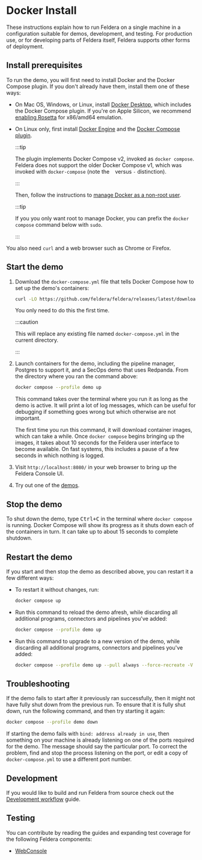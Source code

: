 # Docker Install

These instructions explain how to run Feldera on a single machine
in a configuration suitable for demos, development, and testing.  For production
use, or for developing parts of Feldera itself, Feldera
supports other forms of deployment.

## Install prerequisites

To run the demo, you will first need to install Docker and the Docker
Compose plugin.  If you don't already have them, install them one of
these ways:

* On Mac OS, Windows, or Linux, install [Docker Desktop][1], which
  includes the Docker Compose plugin. If you're on Apple Silicon,
  we recommend [enabling Rosetta](https://docs.docker.com/desktop/settings/mac/#use-rosetta-for-x86amd64-emulation-on-apple-silicon)
  for x86/amd64 emulation.

* On Linux only, first install [Docker Engine][2] and the [Docker
  Compose plugin][3].

  :::tip

  The plugin implements Docker Compose v2, invoked as `docker
  compose`. Feldera does not support the older Docker Compose v1,
  which was invoked with `docker-compose` (note the ` ` versus `-`
  distinction).

  :::

  Then, follow the instructions to [manage Docker as a non-root
  user][4].

  :::tip

  If you you only want root to manage Docker, you can prefix
  the `docker compose` command below with `sudo`.

  :::

You also need `curl` and a web browser such as Chrome or Firefox.

[1]: https://docs.docker.com/desktop/
[2]: https://docs.docker.com/engine/install/
[3]: https://docs.docker.com/compose/install/linux
[4]: https://docs.docker.com/engine/install/linux-postinstall/

## Start the demo

1. Download the `docker-compose.yml` file that tells Docker Compose
   how to set up the demo's containers:

   ```bash
   curl -LO https://github.com/feldera/feldera/releases/latest/download/docker-compose.yml
   ```

   You only need to do this the first time.

   :::caution

   This will replace any existing file named `docker-compose.yml` in
   the current directory.

   :::

2. Launch containers for the demo, including the pipeline manager,
   Postgres to support it, and a SecOps demo that uses Redpanda.  From
   the directory where you ran the command above:

   ```bash
   docker compose --profile demo up
   ```

   This command takes over the terminal where you run it as long as
   the demo is active.  It will print a lot of log messages,
   which can be useful for debugging if something goes wrong but which
   otherwise are not important.

   The first time you run this command, it will download container
   images, which can take a while.  Once `docker compose` begins
   bringing up the images, it takes about 10 seconds for the Feldera user
   interface to become available.  On fast systems, this includes a
   pause of a few seconds in which nothing is logged.

3. Visit `http://localhost:8080/` in your web browser to bring up the
   Feldera Console UI.

4. Try out one of the [demos](demo/).

## Stop the demo

To shut down the demo, type <kbd>Ctrl+C</kbd> in the terminal
where `docker compose` is running.  Docker Compose will show its
progress as it shuts down each of the containers in turn.  It can take
up to about 15 seconds to complete shutdown.

## Restart the demo

If you start and then stop the demo as described above, you can
restart it a few different ways:

* To restart it without changes, run:

   ```bash
   docker compose up
   ```

* Run this command to reload the demo afresh, while discarding all
  additional programs, connectors and pipelines you've added:

   ```bash
   docker compose --profile demo up
   ```

* Run this command to upgrade to a new version of the demo, while
  discarding all additional programs, connectors and pipelines you've
  added:

  ```bash
  docker compose --profile demo up --pull always --force-recreate -V
  ```

## Troubleshooting

If the demo fails to start after it previously ran successfully, then
it might not have fully shut down from the previous run. To ensure
that it is fully shut down, run the following command, and then try
starting it again:

```bash
docker compose --profile demo down
```

If starting the demo fails with `bind: address already in use`, then
something on your machine is already listening on one of the ports
required for the demo.  The message should say the particular port.
To correct the problem, find and stop the process listening on the
port, or edit a copy of `docker-compose.yml` to use a different port
number.

## Development

If you would like to build and run Feldera from source check out the
[Development workflow](contributors/dev-flow) guide.

## Testing
You can contribute by reading the guides and expanding test coverage
for the following Feldera components:
- [WebConsole](contributors/ui-testing)
